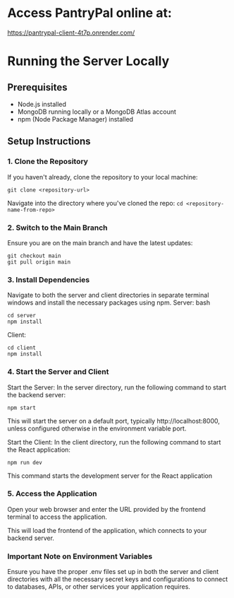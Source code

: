 # Access PantryPal online at:
https://pantrypal-client-4t7p.onrender.com/

# Running the Server Locally

## Prerequisites
- Node.js installed
- MongoDB running locally or a MongoDB Atlas account
- npm (Node Package Manager) installed

## Setup Instructions

### 1. Clone the Repository
If you haven't already, clone the repository to your local machine:
```
git clone <repository-url>
```

Navigate into the directory where you've cloned the repo:
```cd <repository-name-from-repo>```

### 2. Switch to the Main Branch
Ensure you are on the main branch and have the latest updates:
```
git checkout main
git pull origin main
```

### 3. Install Dependencies
Navigate to both the server and client directories in separate terminal windows and install the necessary packages using npm.
Server:
bash
```
cd server
npm install
```
Client:
```
cd client
npm install
```
### 4. Start the Server and Client
Start the Server:
In the server directory, run the following command to start the backend server:
```
npm start
```
This will start the server on a default port, typically http://localhost:8000, unless configured otherwise in the environment variable port.

Start the Client:
In the client directory, run the following command to start the React application:
```
npm run dev
```
This command starts the development server for the React application
### 5. Access the Application
Open your web browser and enter the  URL provided by the frontend terminal to access the application.

This will load the frontend of the application, which connects to your backend server.

### Important Note on Environment Variables
Ensure you have the proper .env files set up in both the server and client directories with all the necessary secret keys and configurations to connect to databases, APIs, or other services your application requires.
